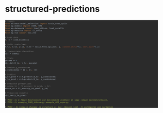 # structured-predictions


![Screenshot Design Structured Prediction](images/architecture%20structured%20prediction.png)


